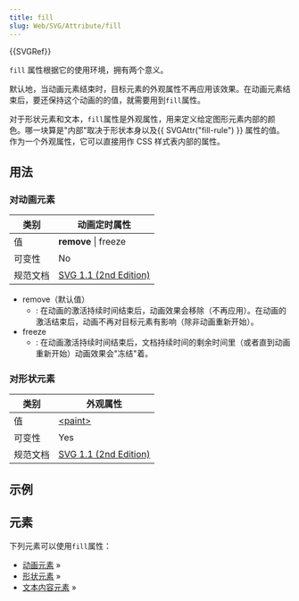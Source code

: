 ```yaml
---
title: fill
slug: Web/SVG/Attribute/fill
---
```


{{SVGRef}}

`fill` 属性根据它的使用环境，拥有两个意义。

默认地，当动画元素结束时，目标元素的外观属性不再应用该效果。在动画元素结束后，要还保持这个动画的的值，就需要用到`fill`属性。

对于形状元素和文本，`fill`属性是外观属性，用来定义给定图形元素内部的颜色。哪一块算是"内部"取决于形状本身以及{{ SVGAttr("fill-rule") }} 属性的值。作为一个外观属性，它可以直接用作 CSS 样式表内部的属性。

## 用法

### 对动画元素

| 类别     | 动画定时属性                                                                 |
| -------- | ---------------------------------------------------------------------------- |
| 值       | **remove** \| freeze                                                         |
| 可变性   | No                                                                           |
| 规范文档 | [SVG 1.1 (2nd Edition)](http://www.w3.org/TR/SVG/animate.html#FillAttribute) |

- remove（默认值）
  - : 在动画的激活持续时间结束后，动画效果会移除（不再应用）。在动画的激活结束后，动画不再对目标元素有影响（除非动画重新开始）。
- freeze
  - : 在动画激活持续时间结束后，文档持续时间的剩余时间里（或者直到动画重新开始）动画效果会"冻结"着。

### 对形状元素

| 类别     | 外观属性                                                                     |
| -------- | ---------------------------------------------------------------------------- |
| 值       | [\<paint>](/zh-CN/SVG/Content_type#Paint)                                        |
| 可变性   | Yes                                                                          |
| 规范文档 | [SVG 1.1 (2nd Edition)](http://www.w3.org/TR/SVG/painting.html#FillProperty) |

## 示例

## 元素

下列元素可以使用`fill`属性：

- [动画元素](/zh-CN/SVG/Element#Animation_elements) »
- [形状元素](/zh-CN/SVG/Element#Shape) »
- [文本内容元素](/zh-CN/SVG/Element#TextContent) »

